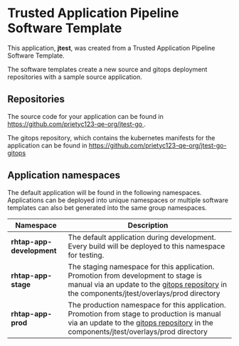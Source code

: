 # Trusted Application Pipeline Software Template

This application, **jtest**, was created from a Trusted Application Pipeline Software Template.

The software templates create a new source and gitops deployment repositories with a sample source application. 

## Repositories

The source code for your application can be found in [https://github.com/prietyc123-qe-org/jtest-go ](https://github.com/prietyc123-qe-org/jtest-go ).
 
The gitops repository, which contains the kubernetes manifests for the application can be found in 
[https://github.com/prietyc123-qe-org/jtest-go-gitops ](https://github.com/prietyc123-qe-org/jtest-go-gitops ) 

## Application namespaces 

The default application will be found in the following namespaces. Applications can be deployed into unique namespaces or multiple software templates can also bet generated into the same group namespaces.  

|  Namespace   |  Description   |  
| -------- | -------- |   
| **rhtap-app-development** | The default application during development. Every build will be deployed to this namespace for testing. | 
| **rhtap-app-stage** | The staging namespace for this application. Promotion from development to stage is manual via an update to the [gitops repository](https://github.com/prietyc123-qe-org/jtest-go-gitops ) in the components/jtest/overlays/prod directory |  
| **rhtap-app-prod** | The production namespace for this application. Promotion from stage to production is manual via an update to the [gitops repository](https://github.com/prietyc123-qe-org/jtest-go-gitops ) in the components/jtest/overlays/prod directory | 